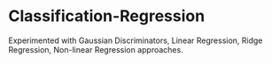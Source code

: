 # Classification-Regression
Experimented with Gaussian Discriminators, Linear Regression, Ridge Regression, Non-linear Regression approaches.
